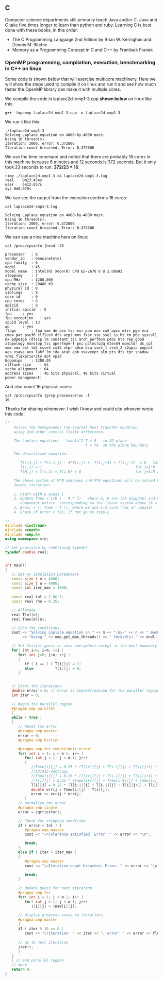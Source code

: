 ## C

Computer science departments still primarily teach Java and/or C.  Java and C take five times longer to learn than python and ruby.  Learning C is best done with these books, in this order:

* The C Programming Language 2nd Edition by Brian W. Kernighan and Dennis M. Ritchie
* Memory as a Programming Concept in C and C++ by Frantisek Franek

### OpenMP programming, compilation, execution, benchmarking in C++ on linux

Some code is shown below that will exercise multicore machinery.  Here we will show the steps used to compile it on linux and run it and see how much faster the OpenMP library can make it with multiple cores.  

We compile the code in laplace2d-omp1-3.cpp **shown below** on linux like this:

```
g++ -fopenmp laplace2d-omp1-3.cpp -o laplace2d-omp1-3
```

We run it like this:

```
./laplace2d-omp1-3 
Solving Laplace equation on 4000-by-4000 mesh.
Using 16 thread(s).
Iteration: 1000, error: 0.372606
Iteration count breached. Error: 0.372606
```

We use the time command and notice that there are probably 16 cores in this machine because 6 minutes and 12 seconds is 372 seconds.  But it only took 23 seconds to run.  **372/23 = 16**:


```
time ./laplace2d-omp1-3 >& laplace2d-omp1-3.log
real	0m23.454s
user	6m12.657s
sys	0m0.079s
```

We can see the output from the execution confirms 16 cores:

```
cat laplace2d-omp1-3.log

Solving Laplace equation on 4000-by-4000 mesh.
Using 16 thread(s).
Iteration: 1000, error: 0.372606
Iteration count breached. Error: 0.372606
```

We can see a nice machine here on linux:

```
cat /proc/cpuinfo |head -25

processor	: 0
vendor_id	: GenuineIntel
cpu family	: 6
model		: 45
model name	: Intel(R) Xeon(R) CPU E5-2670 0 @ 2.60GHz
stepping	: 7
cpu MHz		: 1200.000
cache size	: 20480 KB
physical id	: 0
siblings	: 8
core id		: 0
cpu cores	: 8
apicid		: 0
initial apicid	: 0
fpu		: yes
fpu_exception	: yes
cpuid level	: 13
wp		: yes
flags		: fpu vme de pse tsc msr pae mce cx8 apic mtrr pge mca cmov pat pse36 clflush dts acpi mmx fxsr sse sse2 ss ht tm pbe syscall nx pdpe1gb rdtscp lm constant_tsc arch_perfmon pebs bts rep_good xtopology nonstop_tsc aperfmperf pni pclmulqdq dtes64 monitor ds_cpl vmx smx est tm2 ssse3 cx16 xtpr pdcm dca sse4_1 sse4_2 x2apic popcnt aes xsave avx lahf_lm ida arat epb xsaveopt pln pts dts tpr_shadow vnmi flexpriority ept vpid
bogomips	: 5200.05
clflush size	: 64
cache_alignment	: 64
address sizes	: 46 bits physical, 48 bits virtual
power management:
```

And also count 16 physical cores:

```
cat /proc/cpuinfo |grep processor|wc -l
16
```


Thanks for sharing whomever.  I wish I knew and could cite whoever wrote this code:

```cpp
/*  
    Solves the homogeneous (no-source) heat transfer equation
    using 2nd order central finite difference.

    The Laplace equation:   \nabla^2 T = 0   in 2D plane
                                     T = T0  on the plane boundary

    The discretized equation:

       T(i+1,j) + T(i-1,j) - 4*T(i,j) +  T(i,j+1) + T(i,j-1)  = 0   for i=2:M-1, j=2:N-1
       T(1,j) = 1                                           for j=1:N 
       T(M,j) = T(i,1) = T(i,N) = 0                         for j=1:N and i=1:M

    The above system of M*N unknowns and M*N equations will be solved using 
    Jacobi iteration:
 
    1. Start with a guess T
    2. Update Tnew = 1/D ( - R * T)   where D, R are the diagonal and non-diagonal 
       component matrix  corresponding to the linear system above (A = D+R)
    3. Error = || Tnew - T ||, where we use L-2 norm (rms of update)
    4. Check if error < tol, if not go to step-2

*/
#include <iostream>
#include <cmath>
#include <omp.h>
using namespace std;

// set precision by redefining typedef
typedef double real;


int main()
{
   // Set my simulation parameters
   const size_t m = 4000;
   const size_t n = 4000;
   const int iter_max = 1000;
   
   const real tol = 1.0e-2;
   const real rho = 0.25;

   // Allocate
   real T[m][n];
   real Tnew[m][n];

   // Echo the conditions
   cout << "Solving Laplace equation on " << m << "-by-" << n << " mesh.\n"
        << "Using " << omp_get_max_threads() << " thread(s)." << endl;

   // Set Initial guess as zero everywhere except at the west boundary 
   for( int i=0; i<m; ++i )
      for( int j=0; j<n; ++j )
      {
         if ( i == 1 ) T[i][j] = 1;
         else          T[i][j] = 0;
      }

   
   // Start the iterations
   double error = 0; // error is shared/reduced for the parallel region
   int iter = 0;

   // begin the parallel region
   #pragma omp parallel
   {
   while ( true )
   {
      // Reset rms error
      #pragma omp master
      error = 0;
      #pragma omp barrier

      #pragma omp for reduction(+:error)
      for( int i = 1; i < m-1; i++ )
         for( int j = 1; j < n-1; j++)
         {
            //Tnew[i][j] = 0.25 * (T[i+1][j] + T[i-1][j] + T[i][j+1] + T[i][j-1]);
            //121412-dontcopy
            //Tnew[i][j] = 0.25 * (T[i+1][j] + T[i-1][j] + T[i][j+1] + T[i][j-1]);
            //T[i][j] = 0.25 * (Tnew[i+1][j] + Tnew[i-1][j] + Tnew[i][j+1] + Tnew[i][j-1]);
            T[i][j] = 0.25 * (T[i+1][j] + T[i-1][j] + T[i][j+1] + T[i][j-1]);
            double errij = Tnew[i][j] - T[i][j];
            error += errij * errij;
         }
      // normalize rms error
      #pragma omp single
      error = sqrt(error);

      // Check for stopping condition
      if ( error < tol ) {
         #pragma omp master
         cout << "\nTolerance satisfied. Error: " << error << "\n";

         break;
      }
      else if ( iter > iter_max )
      {
         #pragma omp master
         cout << "\nIteration count breached. Error: " << error << "\n";

         break;
      }
      
      // Update guess for next iteration
      #pragma omp for
      for( int i = 1; i < m-1; i++ )
         for( int j = 1; j < n-1; j++)
            T[i][j] = Tnew[i][j];
      
      // display progress every so iterations
      #pragma omp master
      {
      if ( iter % 10 == 0 ) 
         cout << "\rIteration: " << iter << ", error: " << error << flush;
      
      // go to next iteration
      iter++;
      }
   }
   } // end parallel region
   // done
   return 0;
}
```
